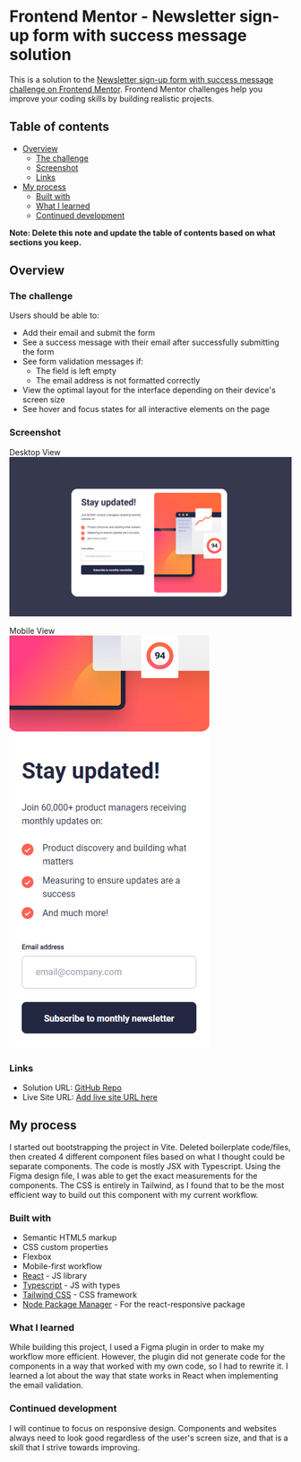 # Frontend Mentor - Newsletter sign-up form with success message solution

This is a solution to the [Newsletter sign-up form with success message challenge on Frontend Mentor](https://www.frontendmentor.io/challenges/newsletter-signup-form-with-success-message-3FC1AZbNrv). Frontend Mentor challenges help you improve your coding skills by building realistic projects. 

## Table of contents

- [Overview](#overview)
  - [The challenge](#the-challenge)
  - [Screenshot](#screenshot)
  - [Links](#links)
- [My process](#my-process)
  - [Built with](#built-with)
  - [What I learned](#what-i-learned)
  - [Continued development](#continued-development)

**Note: Delete this note and update the table of contents based on what sections you keep.**

## Overview

### The challenge

Users should be able to:

- Add their email and submit the form
- See a success message with their email after successfully submitting the form
- See form validation messages if:
  - The field is left empty
  - The email address is not formatted correctly
- View the optimal layout for the interface depending on their device's screen size
- See hover and focus states for all interactive elements on the page

### Screenshot
Desktop View
![Desktop View](./src/assets/images/desktop_screenshot.PNG)

Mobile View  
![Mobile View](./src/assets/images/mobile_screenshot.PNG)

### Links

- Solution URL: [GitHub Repo](https://github.com/DeviantSchemist/newsletter)
- Live Site URL: [Add live site URL here](https://your-live-site-url.com)

## My process
I started out bootstrapping the project in Vite. Deleted boilerplate code/files, then created 4 different component files based on what I thought could be separate components. The code is mostly JSX with Typescript. Using the Figma design file, I was able to get the exact measurements for the components. The CSS is entirely in Tailwind, as I found that to be the most efficient way to build out this component with my current workflow.


### Built with

- Semantic HTML5 markup
- CSS custom properties
- Flexbox
- Mobile-first workflow
- [React](https://reactjs.org/) - JS library
- [Typescript](https://www.typescriptlang.org/) - JS with types
- [Tailwind CSS](https://tailwindcss.com/) - CSS framework
- [Node Package Manager](https://www.npmjs.com/) - For the react-responsive package

### What I learned

While building this project, I used a Figma plugin in order to make my workflow more efficient. However, the plugin did not generate code for the components in a way that worked with my own code, so I had to rewrite it. I learned a lot about the way that state works in React when implementing the email validation.


### Continued development

I will continue to focus on responsive design. Components and websites always need to look good regardless of the user's screen size, and that is a skill that I strive towards improving.
